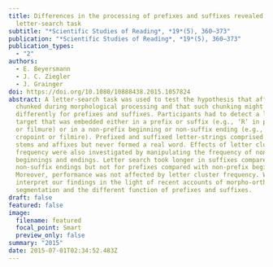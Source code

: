 ```yaml
---
title: Differences in the processing of prefixes and suffixes revealed by a
  letter-search task
subtitle: "*Scientific Studies of Reading*, *19*(5), 360–373"
publication: "*Scientific Studies of Reading*, *19*(5), 360–373"
publication_types:
  - "2"
authors:
  - E. Beyersmann
  - J. C. Ziegler
  - J. Grainger
doi: https://doi.org/10.1080/10888438.2015.1057824
abstract: A letter-search task was used to test the hypothesis that affixes are
  chunked during morphological processing and that such chunking might operate
  differently for prefixes and suffixes. Participants had to detect a letter
  target that was embedded either in a prefix or suffix (e.g., ‘R’ in propoint
  or filmure) or in a non-prefix beginning or non-suffix ending (e.g., ‘R’ in
  cropoint or filmire). Prefixed and suffixed letter-strings comprised real
  stems and affixes but never formed a real word. Effects of letter cluster
  frequency were also investigated by manipulating the frequency of non-affix
  beginnings and endings. Letter search took longer in suffixes compared with
  non-suffix endings but not for prefixes compared with non-prefix beginnings.
  Moreover, performance was not affected by letter cluster frequency. We
  interpret our findings in the light of recent accounts of morpho-orthographic
  segmentation and the different function of prefixes and suffixes.
draft: false
featured: false
image:
  filename: featured
  focal_point: Smart
  preview_only: false
summary: "2015"
date: 2015-07-01T02:34:52.483Z
---
```


